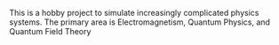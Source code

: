 This is a hobby project to simulate increasingly complicated physics systems.
The primary area is Electromagnetism, Quantum Physics, and Quantum Field Theory
